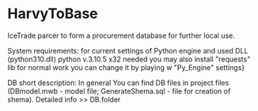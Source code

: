 # HarvyToBase
 IceTrade parcer to form a procurement database for further local use.
 
 System requirements:
   for current settings of Python engine and used DLL (python310.dll) python v.3.10.5 x32 needed you may also install "requests" lib for normal work you can change it by playing w "Py_Engine" settings}

 DB short description:
   In general You can find DB files in project files (DBmodel.mwb - model file; GenerateShema.sql - file for creation of shema).
   Detailed info >> DB.folder